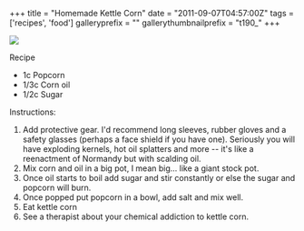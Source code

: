 +++
title = "Homemade Kettle Corn"
date = "2011-09-07T04:57:00Z"
tags = ['recipes', 'food']
galleryprefix = ""
gallerythumbnailprefix = "t190_"
+++

![](/post/homemade-kettle-corn/photo.jpg)

Recipe

  * 1c Popcorn
  * 1/3c Corn oil
  * 1/2c Sugar

Instructions:

  1. Add protective gear. I'd recommend long sleeves, rubber gloves and a safety glasses (perhaps a face shield if you have one). Seriously you will have exploding kernels, hot oil splatters and more -- it's like a reenactment of Normandy but with scalding oil.
  2. Mix corn and oil in a big pot, I mean big... like a giant stock pot.
  3. Once oil starts to boil add sugar and stir constantly or else the sugar and popcorn will burn.
  4. Once popped put popcorn in a bowl, add salt and mix well.
  5. Eat kettle corn
  6. See a therapist about your chemical addiction to kettle corn.

